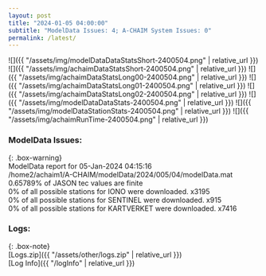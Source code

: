 ```yaml
---
layout: post
title: "2024-01-05 04:00:00"
subtitle: "ModelData Issues: 4; A-CHAIM System Issues: 0"
permalink: /latest/
---
```


![]({{ "/assets/img/modelDataDataStatsShort-2400504.png" | relative_url }})
![]({{ "/assets/img/achaimDataStatsShort-2400504.png" | relative_url }})
![]({{ "/assets/img/achaimDataStatsLong00-2400504.png" | relative_url }})
![]({{ "/assets/img/achaimDataStatsLong01-2400504.png" | relative_url }})
![]({{ "/assets/img/achaimDataStatsLong02-2400504.png" | relative_url }})
![]({{ "/assets/img/modelDataDataStats-2400504.png" | relative_url }})
![]({{ "/assets/img/modelDataStationStats-2400504.png" | relative_url }})
![]({{ "/assets/img/achaimRunTime-2400504.png" | relative_url }})


### ModelData Issues:  
  
{: .box-warning}  
 ModelData report for 05-Jan-2024 04:15:16   
 /home2/achaim1/A-CHAIM/modelData/2024/005/04/modelData.mat   
 0.65789% of JASON tec values are finite   
 0% of all possible stations for IONO were downloaded. x3195   
 0% of all possible stations for SENTINEL were downloaded. x915   
 0% of all possible stations for KARTVERKET were downloaded. x7416   
  


### Logs:  
  
{: .box-note}  
[Logs.zip]({{ "/assets/other/logs.zip" | relative_url }})  
[Log Info]({{ "/logInfo" | relative_url }})  
